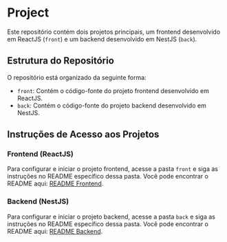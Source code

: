 # Project

Este repositório contém dois projetos principais, um frontend desenvolvido em ReactJS (`front`) e um backend desenvolvido em NestJS (`back`).

## Estrutura do Repositório

O repositório está organizado da seguinte forma:

- `front`: Contém o código-fonte do projeto frontend desenvolvido em ReactJS.
- `back`: Contém o código-fonte do projeto backend desenvolvido em NestJS.

## Instruções de Acesso aos Projetos

### Frontend (ReactJS)

Para configurar e iniciar o projeto frontend, acesse a pasta `front` e siga as instruções no README específico dessa pasta. Você pode encontrar o README aqui: [README Frontend](front/README.md).

### Backend (NestJS)

Para configurar e iniciar o projeto backend, acesse a pasta `back` e siga as instruções no README específico dessa pasta. Você pode encontrar o README aqui: [README Backend](back/README.md).
